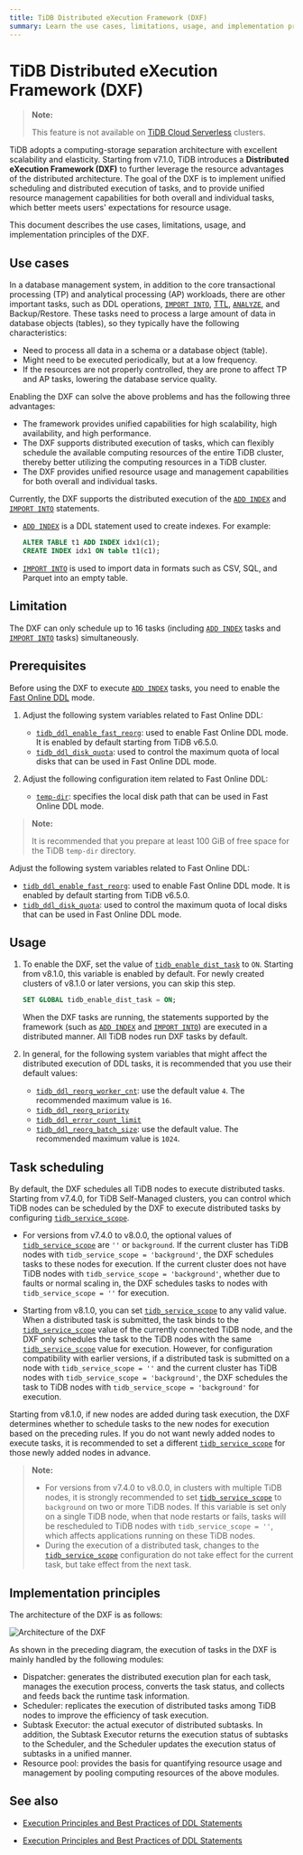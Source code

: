 ```yaml
---
title: TiDB Distributed eXecution Framework (DXF)
summary: Learn the use cases, limitations, usage, and implementation principles of the TiDB Distributed eXecution Framework (DXF).
---
```


# TiDB Distributed eXecution Framework (DXF)

> **Note:**
>
> This feature is not available on [TiDB Cloud Serverless](https://docs.pingcap.com/tidbcloud/select-cluster-tier#tidb-serverless) clusters.

TiDB adopts a computing-storage separation architecture with excellent scalability and elasticity. Starting from v7.1.0, TiDB introduces a **Distributed eXecution Framework (DXF)** to further leverage the resource advantages of the distributed architecture. The goal of the DXF is to implement unified scheduling and distributed execution of tasks, and to provide unified resource management capabilities for both overall and individual tasks, which better meets users' expectations for resource usage.

This document describes the use cases, limitations, usage, and implementation principles of the DXF.

## Use cases

In a database management system, in addition to the core transactional processing (TP) and analytical processing (AP) workloads, there are other important tasks, such as DDL operations, [`IMPORT INTO`](/sql-statements/sql-statement-import-into.md), [TTL](/time-to-live.md), [`ANALYZE`](/sql-statements/sql-statement-analyze-table.md), and Backup/Restore. These tasks need to process a large amount of data in database objects (tables), so they typically have the following characteristics:

- Need to process all data in a schema or a database object (table).
- Might need to be executed periodically, but at a low frequency.
- If the resources are not properly controlled, they are prone to affect TP and AP tasks, lowering the database service quality.

Enabling the DXF can solve the above problems and has the following three advantages:

- The framework provides unified capabilities for high scalability, high availability, and high performance.
- The DXF supports distributed execution of tasks, which can flexibly schedule the available computing resources of the entire TiDB cluster, thereby better utilizing the computing resources in a TiDB cluster.
- The DXF provides unified resource usage and management capabilities for both overall and individual tasks.

Currently, the DXF supports the distributed execution of the [`ADD INDEX`](/sql-statements/sql-statement-add-index.md) and [`IMPORT INTO`](/sql-statements/sql-statement-import-into.md) statements.

- [`ADD INDEX`](/sql-statements/sql-statement-add-index.md) is a DDL statement used to create indexes. For example:

    ```sql
    ALTER TABLE t1 ADD INDEX idx1(c1);
    CREATE INDEX idx1 ON table t1(c1);
    ```

- [`IMPORT INTO`](/sql-statements/sql-statement-import-into.md) is used to import data in formats such as CSV, SQL, and Parquet into an empty table.

## Limitation

The DXF can only schedule up to 16 tasks (including [`ADD INDEX`](/sql-statements/sql-statement-add-index.md) tasks and [`IMPORT INTO`](/sql-statements/sql-statement-import-into.md) tasks) simultaneously.

## Prerequisites

Before using the DXF to execute [`ADD INDEX`](/sql-statements/sql-statement-add-index.md) tasks, you need to enable the [Fast Online DDL](/system-variables.md#tidb_ddl_enable_fast_reorg-new-in-v630) mode.

<CustomContent platform="tidb">

1. Adjust the following system variables related to Fast Online DDL:

    * [`tidb_ddl_enable_fast_reorg`](/system-variables.md#tidb_ddl_enable_fast_reorg-new-in-v630): used to enable Fast Online DDL mode. It is enabled by default starting from TiDB v6.5.0.
    * [`tidb_ddl_disk_quota`](/system-variables.md#tidb_ddl_disk_quota-new-in-v630): used to control the maximum quota of local disks that can be used in Fast Online DDL mode.

2. Adjust the following configuration item related to Fast Online DDL:

    * [`temp-dir`](/tidb-configuration-file.md#temp-dir-new-in-v630): specifies the local disk path that can be used in Fast Online DDL mode.

> **Note:**
>
> It is recommended that you prepare at least 100 GiB of free space for the TiDB `temp-dir` directory.

</CustomContent>

<CustomContent platform="tidb-cloud">

Adjust the following system variables related to Fast Online DDL:

* [`tidb_ddl_enable_fast_reorg`](/system-variables.md#tidb_ddl_enable_fast_reorg-new-in-v630): used to enable Fast Online DDL mode. It is enabled by default starting from TiDB v6.5.0.
* [`tidb_ddl_disk_quota`](/system-variables.md#tidb_ddl_disk_quota-new-in-v630): used to control the maximum quota of local disks that can be used in Fast Online DDL mode.

</CustomContent>

## Usage

1. To enable the DXF, set the value of [`tidb_enable_dist_task`](/system-variables.md#tidb_enable_dist_task-new-in-v710) to `ON`. Starting from v8.1.0, this variable is enabled by default. For newly created clusters of v8.1.0 or later versions, you can skip this step.

    ```sql
    SET GLOBAL tidb_enable_dist_task = ON;
    ```

    When the DXF tasks are running, the statements supported by the framework (such as [`ADD INDEX`](/sql-statements/sql-statement-add-index.md) and [`IMPORT INTO`](/sql-statements/sql-statement-import-into.md)) are executed in a distributed manner. All TiDB nodes run DXF tasks by default.

2. In general, for the following system variables that might affect the distributed execution of DDL tasks, it is recommended that you use their default values:

    * [`tidb_ddl_reorg_worker_cnt`](/system-variables.md#tidb_ddl_reorg_worker_cnt): use the default value `4`. The recommended maximum value is `16`.
    * [`tidb_ddl_reorg_priority`](/system-variables.md#tidb_ddl_reorg_priority)
    * [`tidb_ddl_error_count_limit`](/system-variables.md#tidb_ddl_error_count_limit)
    * [`tidb_ddl_reorg_batch_size`](/system-variables.md#tidb_ddl_reorg_batch_size): use the default value. The recommended maximum value is `1024`.

## Task scheduling

By default, the DXF schedules all TiDB nodes to execute distributed tasks. Starting from v7.4.0, for TiDB Self-Managed clusters, you can control which TiDB nodes can be scheduled by the DXF to execute distributed tasks by configuring [`tidb_service_scope`](/system-variables.md#tidb_service_scope-new-in-v740).

- For versions from v7.4.0 to v8.0.0, the optional values of [`tidb_service_scope`](/system-variables.md#tidb_service_scope-new-in-v740) are `''` or `background`. If the current cluster has TiDB nodes with `tidb_service_scope = 'background'`, the DXF schedules tasks to these nodes for execution. If the current cluster does not have TiDB nodes with `tidb_service_scope = 'background'`, whether due to faults or normal scaling in, the DXF schedules tasks to nodes with `tidb_service_scope = ''` for execution.

- Starting from v8.1.0, you can set [`tidb_service_scope`](/system-variables.md#tidb_service_scope-new-in-v740) to any valid value. When a distributed task is submitted, the task binds to the [`tidb_service_scope`](/system-variables.md#tidb_service_scope-new-in-v740) value of the currently connected TiDB node, and the DXF only schedules the task to the TiDB nodes with the same [`tidb_service_scope`](/system-variables.md#tidb_service_scope-new-in-v740) value for execution. However, for configuration compatibility with earlier versions, if a distributed task is submitted on a node with `tidb_service_scope = ''` and the current cluster has TiDB nodes with `tidb_service_scope = 'background'`, the DXF schedules the task to TiDB nodes with `tidb_service_scope = 'background'` for execution.

Starting from v8.1.0, if new nodes are added during task execution, the DXF determines whether to schedule tasks to the new nodes for execution based on the preceding rules. If you do not want newly added nodes to execute tasks, it is recommended to set a different [`tidb_service_scope`](/system-variables.md#tidb_service_scope-new-in-v740) for those newly added nodes in advance.

> **Note:**
>
> - For versions from v7.4.0 to v8.0.0, in clusters with multiple TiDB nodes, it is strongly recommended to set [`tidb_service_scope`](/system-variables.md#tidb_service_scope-new-in-v740) to `background` on two or more TiDB nodes. If this variable is set only on a single TiDB node, when that node restarts or fails, tasks will be rescheduled to TiDB nodes with `tidb_service_scope = ''`, which affects applications running on these TiDB nodes.
> - During the execution of a distributed task, changes to the [`tidb_service_scope`](/system-variables.md#tidb_service_scope-new-in-v740) configuration do not take effect for the current task, but take effect from the next task.

## Implementation principles

The architecture of the DXF is as follows:

![Architecture of the DXF](/media/dist-task/dist-task-architect.jpg)

As shown in the preceding diagram, the execution of tasks in the DXF is mainly handled by the following modules:

- Dispatcher: generates the distributed execution plan for each task, manages the execution process, converts the task status, and collects and feeds back the runtime task information.
- Scheduler: replicates the execution of distributed tasks among TiDB nodes to improve the efficiency of task execution.
- Subtask Executor: the actual executor of distributed subtasks. In addition, the Subtask Executor returns the execution status of subtasks to the Scheduler, and the Scheduler updates the execution status of subtasks in a unified manner.
- Resource pool: provides the basis for quantifying resource usage and management by pooling computing resources of the above modules.

## See also

<CustomContent platform="tidb">

* [Execution Principles and Best Practices of DDL Statements](/ddl-introduction.md)

</CustomContent>
<CustomContent platform="tidb-cloud">

* [Execution Principles and Best Practices of DDL Statements](https://docs.pingcap.com/tidb/stable/ddl-introduction)

</CustomContent>